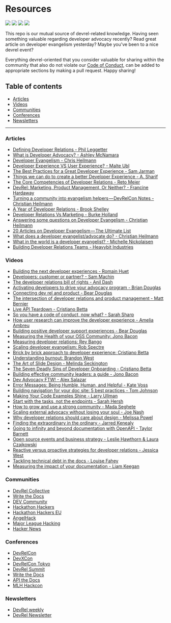 # Resources

<img src="https://img.shields.io/badge/DevRel-with%20%E2%9D%A4%EF%B8%8F-brightgreen.svg"/>
<img src="https://img.shields.io/badge/community-driven-brightgreen.svg"/>
<img src="https://img.shields.io/badge/only-DevRel%20meat-brightgreen.svg"/>
<img src="https://img.shields.io/badge/build%20with-Markdown-brightgreen.svg"/>

This repo is our mutual source of  devrel-related knowledge. Having seen something valuable regarding developer advocacy recently? Read great article on developer evangelism yesterday? Maybe you've been to a nice devrel event?

Everything devrel-oriented that you consider valuable for sharing within the community that also do not violate our [Code of Conduct](), can be added to appropriate sections by making a pull request. Happy sharing!

## Table of contents

* [Articles](#articles) <br>
* [Videos](#videos) <br>
* [Communities](#communities) <br>
* [Conferences](#conferences) <br>
* [Newsletters](#newsletters) <br>

-------------------------------------------------

### Articles

- [Defining Developer Relations - Phil Leggetter](https://www.leggetter.co.uk/2016/02/03/defining-developer-relations.html) <br>
- [What is Developer Advocacy? - Ashley McNamara](https://medium.com/@ashleymcnamara/what-is-developer-advocacy-3a92442b627c) <br>
- [Developer Evangelism - Chris Heilmann](http://developer-evangelism.com/) <br>
- [Developer Experience VS User Experience? - Malte Ubl](https://medium.com/@cramforce/developer-experience-and-user-experience-c4004354b32a) <br>
- [The Best Practices for a Great Developer Experience - Sam Jarman](https://hackernoon.com/the-best-practices-for-a-great-developer-experience-dx-9036834382b0) <br>
- [Things we can do to create a better Developer Experience - A. Sharif](https://medium.com/@sharifsbeat/7-things-we-can-do-to-create-a-better-developer-experience-31bf6e614f2a) <br>
- [The Core Competencies of Developer Relations - Reto Meier](https://medium.com/google-developers/the-core-competencies-of-developer-relations-f3e1c04c0f5b) <br>
- [DevRel: Marketing, Product Management, Or Neither? - Francine Hardaway](https://medium.com/influence-marketing-council/devrel-marketing-product-management-or-neither-77d6c4666f7f) <br>
- [Turning a community into evangelism helpers — DevRelCon Notes - Christian Heilmann](https://medium.com/@codepo8/turning-a-community-into-evangelism-helpers-devrelcon-notes-8a6751c82323)
- [A Year of Developer Relations - Brook Shelley](https://blog.turbinelabs.io/a-year-of-developer-relations-8de9bbee20b2) <br>
- [Developer Relations Vs Marketing - Burke Holland](https://medium.com/the-devrel-salon/developer-relations-vs-marketing-1323dba7ea78) <br>
- [Answering some questions on Developer Evangelism - Christian Heilmann](https://medium.com/@codepo8/answering-some-questions-on-developer-evangelism-ed158d8e3518) <br>
- [20 Articles on Developer Evangelism — The Ultimate List](https://medium.com/the-mobilizer/20-articles-on-developer-evangelism-the-ultimate-list-c28bc4b8c761) <br>
- [What does a developer evangelist/advocate do? - Christian Heilmann](https://medium.com/@codepo8/what-does-a-developer-evangelist-advocate-do-3ad936dff3e4) <br>
- [What in the world is a developer evangelist? - Michelle Nickolaisen](https://blog.clubhouse.io/what-in-the-world-is-a-developer-evangelist-31e983c868cf) <br>
- [Building Developer Relations Teams - Heavybit Industries](https://medium.com/@heavybit/building-developer-relations-teams-4bd7be7643e7) <br>

### Videos

- [Building the next developer experiences - Romain Huet](https://www.youtube.com/watch?v=v03CKxhol8Q&t=29s) <br>
- [Developers: customer or partner? - Sam Machin](https://www.youtube.com/watch?v=2F-wRT1doaY) <br>
- [The developer relations bill of rights - Anil Dash](https://www.youtube.com/watch?v=wQOByc0DGW4) <br>
- [Activating developers to drive your advocacy program - Brian Douglas](https://www.youtube.com/watch?v=xUbUV46DZEM&t=986s) <br>
- [Connecting dev rel and product - Bear Douglas](https://www.youtube.com/watch?v=XJhwhC3bwkw) <br>
- [The intersection of developer relations and product management - Matt Bernier](https://www.youtube.com/watch?v=9MSRfmMwQ0w&t=1s) <br>
- [Live API Teardown - Cristiano Betta](https://www.youtube.com/watch?v=4X6iPGnV9jI) <br>
- [So you have a code of conduct, now what? - Sarah Sharp](https://www.youtube.com/watch?v=DMQ0UaNb4KA&t=1019s) <br>
- [How user research can improve the developer experience - Amelia Ambreu](https://www.youtube.com/watch?v=rrlvE_mlspg) <br>
- [Building positive developer support experiences - Bear Douglas](https://www.youtube.com/watch?v=EWI8jMlT_Vc) <br>
- [Measuring the Health of your OSS Community: Jono Bacon](https://www.youtube.com/watch?v=2e4WSZtzsKI) <br>
- [Measuring developer relations: Rey Bango](https://www.youtube.com/watch?v=NRTUA0cSMnQ) <br>
- [Scaling developer evangelism: Rob Spectre](https://www.youtube.com/watch?v=SnokHzv53yU&t=1573s) <br>
- [Brick by brick approach to developer experience: Cristiano Betta](https://www.youtube.com/watch?v=5Frzvrq52fs) <br>
- [Understanding burnout: Brandon West](https://www.youtube.com/watch?v=LtQTu4yCk-Q&t=636s) <br>
- [The Art of Slide Design - Melinda Seckington](https://www.youtube.com/watch?v=AoeeLl5FC-M) <br>
- [The Seven Deadly Sins of Developer Onboarding - Cristiano Betta](https://www.youtube.com/watch?v=G6QsYtjVJbY) <br>
- [Building effective community leaders: a guide - Jono Bacon](https://www.youtube.com/watch?v=PHHt1I0x8VM) <br>
- [Dev Advocacy FTW! - Alex Salazar](https://www.youtube.com/watch?v=SF3HWiUTJfM) <br>
- [Error Messages: Being Humble, Human, and Helpful - Kate Voss](https://www.youtube.com/watch?v=gBBZUATL7Qo) <br>
- [Building navigation for your doc site: 5 best practices - Tom Johnson](https://www.youtube.com/watch?v=w-kEmsLwPDE) <br>
- [Making Your Code Examples Shine - Larry Ullman](https://www.youtube.com/watch?v=td15D2BLa4c&t=626s) <br>
- [Start with the tasks, not the endpoints - Sarah Hersh](https://www.youtube.com/watch?v=R8yjmtIWEKQ&t=5s) <br>
- [How to grow and use a strong community - Mada Seghete](https://www.youtube.com/watch?v=2TYy2kPLnKs) <br>
- [Scaling external advocacy without losing your soul - Joe Nash](https://www.youtube.com/watch?v=udghlNP13is&t=12s) <br>
- [Why developer relations should care about design - Melissa Powel](https://www.youtube.com/watch?v=C3LTrSrPo98&t=966s) <br>
- [Finding the extraordinary in the ordinary - Jarred Kenealy](https://www.youtube.com/watch?v=I15XQ9zk6IY&t=757s) <br>
- [Going to infinity and beyond documentation with OpenAPI - Taylor Barnett](https://www.youtube.com/watch?v=r9fFItBnDT0) <br>
- [Open source events and business strategy - Leslie Hawthorn & Laura Czajkowski](https://www.youtube.com/watch?v=jnidMExmIcc) <br>
- [Reactive versus proactive strategies for developer relations - Jessica West](https://www.youtube.com/watch?v=zRvruORDsiw) <br>
- [Tackling technical debt in the docs - Louise Fahey](https://www.youtube.com/watch?v=AxETZU7sFvQ&t=442s) <br>
- [Measuring the impact of your documentation - Liam Keegan](https://www.youtube.com/watch?v=48Ga-0_39-o&t=1024s) <br>

### Communities

- [DevRel Collective](https://devrelcollective.fun/) <br>
- [Write the Docs](http://www.writethedocs.org/) <br>
- [DEV Community](https://dev.to/) <br>
- [Hackathon Hackers](https://www.facebook.com/groups/hackathonhackers/about/) <br>
- [Hackathon Hackers EU](https://www.facebook.com/groups/hackathonhackerseu/) <br>
- [AngelHack](https://angelhack.com/) <br>
- [Major League Hacking](https://mlh.io/) <br>
- [Hacker News](https://news.ycombinator.com/) <br>


### Conferences

- [DevRelCon](https://london-2018.devrel.net/) <br>
- [DevXCon](https://2018.devxcon.com/) <br>
- [DevRelCon Tokyo](https://tokyo-2018.devrel.net/) <br>
- [DevRel Summit](http://www.devrelsummit.com/) <br>
- [Write the Docs](http://www.writethedocs.org/) <br>
- [API the Docs](https://apithedocs.org/) <br>
- [MLH Hackcon](https://hackcon.mlh.io/) <br>


### Newsletters

- [DevRel weekly](http://devrelweekly.com/) <br>
- [DevRel Newsletter](https://newsletter.devrel.net/) <br>
